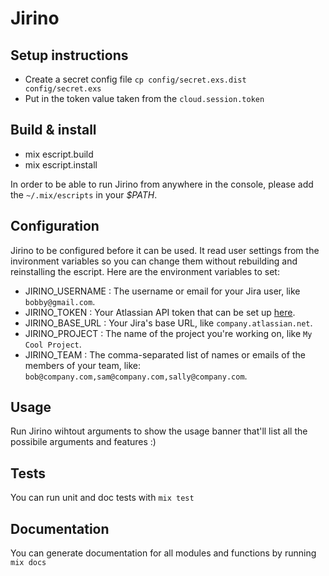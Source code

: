 # Jirino

## Setup instructions
- Create a secret config file `cp config/secret.exs.dist config/secret.exs`
- Put in the token value taken from the `cloud.session.token`

## Build & install
- mix escript.build
- mix escript.install

In order to be able to run Jirino from anywhere in the console, please add the `~/.mix/escripts` in your *$PATH*.

## Configuration
Jirino to be configured before it can be used. It read user settings from the invironment variables so you can change
them without rebuilding and reinstalling the escript.
Here are the environment variables to set:
- JIRINO_USERNAME : The username or email for your Jira user, like `bobby@gmail.com`.
- JIRINO_TOKEN : Your Atlassian API token that can be set up [here](https://id.atlassian.com/manage/api-tokens).
- JIRINO_BASE_URL : Your Jira's base URL, like `company.atlassian.net`.
- JIRINO_PROJECT : The name of the project you're working on, like `My Cool Project`.
- JIRINO_TEAM : The comma-separated list of names or emails of the members of your team, like: `bob@company.com,sam@company.com,sally@company.com`.

## Usage
Run Jirino wihtout arguments to show the usage banner that'll list all the possibile arguments and features :)

## Tests
You can run unit and doc tests with `mix test`

## Documentation
You can generate documentation for all modules and functions by running `mix docs`
